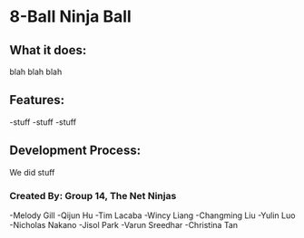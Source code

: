# 8-Ball Ninja Ball

## What it does: 
blah blah blah

## Features:
-stuff
-stuff
-stuff

## Development Process:
We did stuff

### Created By: Group 14, The Net Ninjas
-Melody Gill
-Qijun Hu
-Tim Lacaba
-Wincy Liang
-Changming Liu
-Yulin Luo
-Nicholas Nakano
-Jisol Park
-Varun Sreedhar
-Christina Tan
